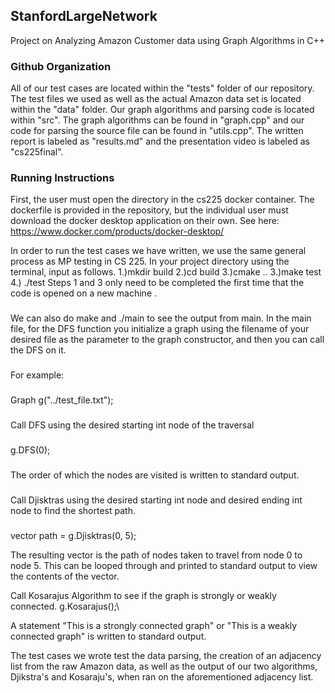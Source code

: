 ## StanfordLargeNetwork
Project on Analyzing Amazon Customer data using Graph Algorithms in C++

### Github Organization
All of our test cases are located within the "tests" folder of our repository. The test files we used as well as the actual Amazon data set is located within the "data" folder. Our graph algorithms and parsing code is located within "src". The graph algorithms can be found in "graph.cpp" and our code for parsing the source file can be found in "utils.cpp". The written report is labeled as "results.md" and the presentation video is labeled as "cs225final".

### Running Instructions
First, the user must open the directory in the cs225 docker container. The dockerfile is provided in the repository, but the individual user must download the docker desktop application on their own. See here: https://www.docker.com/products/docker-desktop/ 

In order to run the test cases we have written, we use the same general process as MP testing in CS 225. In your project directory using the terminal, input as follows.  1.)mkdir build 2.)cd build  3.)cmake .. 3.)make test 4.) ./test Steps 1 and 3 only need  to be completed the first time that the code is opened on a new machine . 



###

We can also do make and ./main to see the output from main. In the main file, for the DFS function you initialize a graph using the filename of your desired file as the parameter to the graph constructor, and then you can call the DFS on it.
###
For example:
###
Graph g("../test_file.txt");
###
Call DFS using the desired starting int node of the traversal
###
g.DFS(0);
###
The order of which the nodes are visited is written to standard output.
###
Call Djisktras using the desired starting int node and desired ending int node to find the shortest path.
###
vector<int> path = g.Djisktras(0, 5); 

The resulting vector is the path of nodes taken to travel from node 0 to node 5. This can be looped through and printed to standard output to view the contents of the vector.
  
  
  

Call Kosarajus Algorithm to see if the graph is strongly or weakly connected.
g.Kosarajus();\
  


A statement "This is a strongly connected graph" or "This is a weakly connected graph" is written to standard output.
  
The test cases we wrote test the data parsing, the creation of an adjacency list from the raw Amazon data, as well as the output of our two algorithms, Djikstra's and Kosaraju's, when ran on the aforementioned adjacency list.
